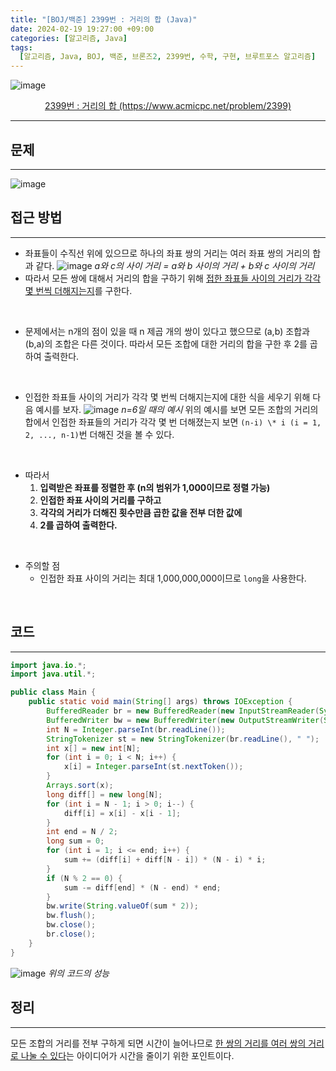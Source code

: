 ```yaml
---
title: "[BOJ/백준] 2399번 : 거리의 합 (Java)"
date: 2024-02-19 19:27:00 +09:00
categories: [알고리즘, Java]
tags:
  [알고리즘, Java, BOJ, 백준, 브론즈2, 2399번, 수학, 구현, 브루트포스 알고리즘]
---
```


![image](https://github.com/juyeoon/juyeoon.github.io/assets/79687246/a70eb4e3-8469-49e9-a106-837b018a94da)

<center><a href="https://www.acmicpc.net/problem/2399">2399번 : 거리의 합 (https://www.acmicpc.net/problem/2399)</a></center>

---

## **문제**

---

![image](https://github.com/juyeoon/juyeoon.github.io/assets/79687246/f61e6f00-4fc4-4810-9392-fd764d8bae98)

## **접근 방법**

---

- 좌표들이 수직선 위에 있으므로 하나의 좌표 쌍의 거리는 여러 좌표 쌍의 거리의 합과 같다.
  ![image](https://github.com/juyeoon/juyeoon.github.io/assets/79687246/fd21d331-9bdd-4d1f-b091-7b779d1001fe)
  _a와 c의 사이 거리 = a와 b 사이의 거리 + b와 c 사이의 거리_
- 따라서 모든 쌍에 대해서 거리의 합을 구하기 위해 <U>접한 좌표들 사이의 거리가 각각 몇 번씩 더해지는지</U>를 구한다.

<br/>

- 문제에서는 n개의 점이 있을 때 n 제곱 개의 쌍이 있다고 했으므로 (a,b) 조합과 (b,a)의 조합은 다른 것이다. 따라서 모든 조합에 대한 거리의 합을 구한 후 2를 곱하여 출력한다.

<br/>

- 인접한 좌표들 사이의 거리가 각각 몇 번씩 더해지는지에 대한 식을 세우기 위해 다음 예시를 보자.
  ![image](https://github.com/juyeoon/juyeoon.github.io/assets/79687246/12b70496-4c3f-4a3f-b27f-19291d1dc8f1)
  _n=6일 때의 예시_
  위의 예시를 보면 모든 조합의 거리의 합에서 인접한 좌표들의 거리가 각각 몇 번 더해졌는지 보면 `(n-i) \* i (i = 1, 2, ..., n-1)`번 더해진 것을 볼 수 있다.

<br/>

- 따라서
  1.  **입력받은 좌표를 정렬한 후 (n의 범위가 1,000이므로 정렬 가능)**
  2.  **인접한 좌표 사이의 거리를 구하고**
  3.  **각각의 거리가 더해진 횟수만큼 곱한 값을 전부 더한 값에**
  4.  **2를 곱하여 출력한다.**

<br/>

- 주의할 점
  - 인접한 좌표 사이의 거리는 최대 1,000,000,000이므로 `long`을 사용한다.

<br/>

## **코드**

---

```java
import java.io.*;
import java.util.*;

public class Main {
	public static void main(String[] args) throws IOException {
		BufferedReader br = new BufferedReader(new InputStreamReader(System.in));
		BufferedWriter bw = new BufferedWriter(new OutputStreamWriter(System.out));
		int N = Integer.parseInt(br.readLine());
		StringTokenizer st = new StringTokenizer(br.readLine(), " ");
		int x[] = new int[N];
		for (int i = 0; i < N; i++) {
			x[i] = Integer.parseInt(st.nextToken());
		}
		Arrays.sort(x);
		long diff[] = new long[N];
		for (int i = N - 1; i > 0; i--) {
			diff[i] = x[i] - x[i - 1];
		}
		int end = N / 2;
		long sum = 0;
		for (int i = 1; i <= end; i++) {
			sum += (diff[i] + diff[N - i]) * (N - i) * i;
		}
		if (N % 2 == 0) {
			sum -= diff[end] * (N - end) * end;
		}
		bw.write(String.valueOf(sum * 2));
		bw.flush();
		bw.close();
		br.close();
	}
}
```

![image](https://github.com/juyeoon/juyeoon.github.io/assets/79687246/a67ac07f-58bd-478a-9a4d-26538f2676ed)
_위의 코드의 성능_

<!--
## **배운 점 메모**

---
<br/>
-->

## **정리**

---

모든 조합의 거리를 전부 구하게 되면 시간이 늘어나므로 <U>한 쌍의 거리를 여러 쌍의 거리로 나눌 수 있다</U>는 아이디어가 시간을 줄이기 위한 포인트이다.
<br/>

<!--
## **참고 사이트**

---
<br/>
-->
